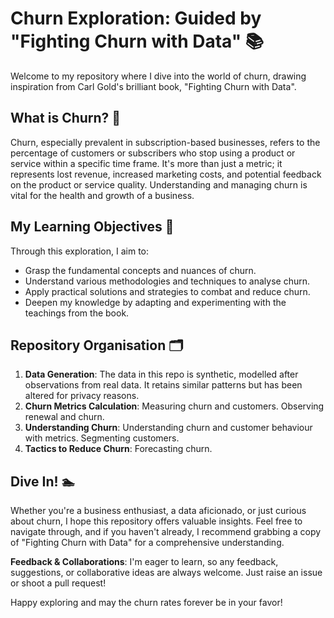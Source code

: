 # Churn Exploration: Guided by "Fighting Churn with Data" 📚

Welcome to my repository where I dive into the world of churn, drawing inspiration from Carl Gold's brilliant book, "Fighting Churn with Data".

## What is Churn? 🤔
Churn, especially prevalent in subscription-based businesses, refers to the percentage of customers or subscribers who stop using a product or service within a specific time frame. It's more than just a metric; it represents lost revenue, increased marketing costs, and potential feedback on the product or service quality. Understanding and managing churn is vital for the health and growth of a business.

## My Learning Objectives 🚀
Through this exploration, I aim to:
- Grasp the fundamental concepts and nuances of churn.
- Understand various methodologies and techniques to analyse churn.
- Apply practical solutions and strategies to combat and reduce churn.
- Deepen my knowledge by adapting and experimenting with the teachings from the book.

## Repository Organisation 🗂️
1. **Data Generation**: The data in this repo is synthetic, modelled after observations from real data. It retains similar patterns but has been altered for privacy reasons.
2. **Churn Metrics Calculation**: Measuring churn and customers. Observing renewal and churn.
3. **Understanding Churn**: Understanding churn and customer behaviour with metrics. Segmenting customers.
4. **Tactics to Reduce Churn**: Forecasting churn.

## Dive In! 🏊
Whether you're a business enthusiast, a data aficionado, or just curious about churn, I hope this repository offers valuable insights. Feel free to navigate through, and if you haven't already, I recommend grabbing a copy of "Fighting Churn with Data" for a comprehensive understanding.

**Feedback & Collaborations**: I'm eager to learn, so any feedback, suggestions, or collaborative ideas are always welcome. Just raise an issue or shoot a pull request!

Happy exploring and may the churn rates forever be in your favor!
